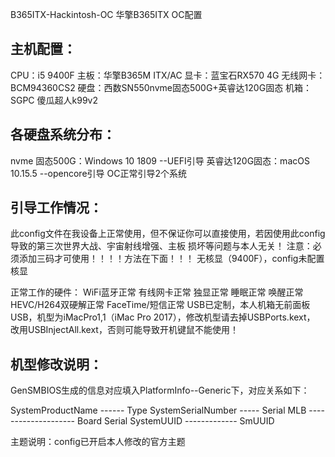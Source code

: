 B365ITX-Hackintosh-OC 华擎B365ITX OC配置

主机配置：
------------------------	
CPU：i5 9400F
主板：华擎B365M ITX/AC
显卡：蓝宝石RX570 4G
无线网卡：BCM94360CS2
硬盘：西数SN550nvme固态500G+英睿达120G固态
机箱：SGPC 傻瓜超人k99v2


各硬盘系统分布：
------------------------	
nvme  固态500G：Windows 10 1809 --UEFI引导
英睿达120G固态：macOS 10.15.5 --opencore引导
OC正常引导2个系统

引导工作情况：
------------------------	
此config文件在我设备上正常使用，但不保证你可以直接使用，若因使用此config导致的第三次世界大战、宇宙射线增强、主板
损坏等问题与本人无关！	
注意：必须添加三码才可使用！！！！方法在下面！！！
     无核显（9400F），config未配置核显

正常工作的硬件：
WiFi蓝牙正常  有线网卡正常  独显正常   睡眠正常  唤醒正常  HEVC/H264双硬解正常  FaceTime/短信正常
USB已定制，本人机箱无前面板USB，机型为iMacPro1,1（iMac Pro 2017），修改机型请去掉USBPorts.kext，
改用USBInjectAll.kext，否则可能导致开机键鼠不能使用！

	
机型修改说明：
------------------------	
GenSMBIOS生成的信息对应填入PlatformInfo--Generic下，对应关系如下：

SystemProductName ------ Type
SystemSerialNumber ----- Serial
MLB -------------------- Board Serial
SystemUUID ------------- SmUUID
	
主题说明：config已开启本人修改的官方主题